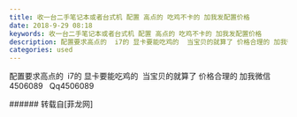 ```yaml
---
title: 收一台二手笔记本或者台式机 配置 高点的 吃鸡不卡的 加我发配置价格
date: 2018-9-29 08:18
keywords: 收一台二手笔记本或者台式机 配置 高点的 吃鸡不卡的 加我发配置价格
description: 配置要求高点的  i7的 显卡要能吃鸡的  当宝贝的就算了 价格合理的 加我微信 4506089   Qq4506089
categories: used
---
```

<td class="t_f" id="postmessage_1903371">

配置要求高点的  i7的 显卡要能吃鸡的  当宝贝的就算了 价格合理的 加我微信 4506089   Qq4506089<br/>
</td>
###### 转载自[菲龙网]